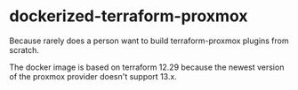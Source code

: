 # dockerized-terraform-proxmox
Because rarely does a person want to build terraform-proxmox plugins from scratch.

The docker image is based on terraform 12.29 because the newest version of the
proxmox provider doesn't support 13.x.

